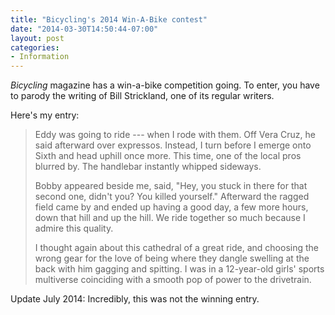 ```yaml
---
title: "Bicycling's 2014 Win-A-Bike contest"
date: "2014-03-30T14:50:44-07:00"
layout: post
categories:
- Information
---
```


*Bicycling* magazine has a win-a-bike competition going. To enter, you have to parody the writing of Bill Strickland, one of its regular writers.

Here's my entry:

> Eddy was going to ride --- when I rode with them. Off Vera Cruz, he said afterward over expressos. Instead, I turn before I emerge onto Sixth and head uphill once more. This time, one of the local pros blurred by. The handlebar instantly whipped sideways.
>
> Bobby appeared beside me, said, "Hey, you stuck in there for that second one, didn't you? You killed yourself." Afterward the ragged field came by and ended up having a good day, a few more hours, down that hill and up the hill. We ride together so much because I admire this quality.
>
> I thought again about this cathedral of a great ride, and choosing the wrong gear for the love of being where they dangle swelling at the back with him gagging and spitting. I was in a 12-year-old girls' sports multiverse coinciding with a smooth pop of power to the drivetrain.

Update July 2014: Incredibly, this was not the winning entry.